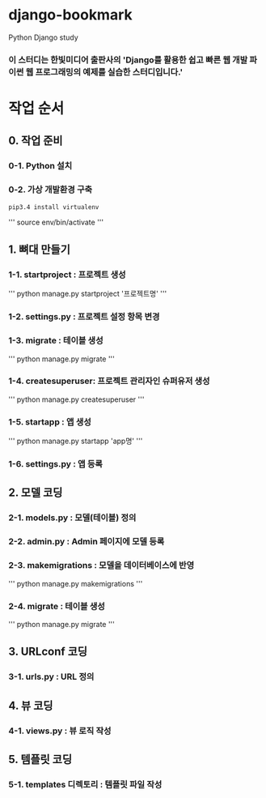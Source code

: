 # django-bookmark
Python Django study

### 이 스터디는 한빛미디어 출판사의 'Django를 활용한 쉽고 빠른 웹 개발 파이썬 웹 프로그래밍의 예제를 실습한 스터디입니다.'


# 작업 순서

## 0. 작업 준비
### 0-1. Python 설치
### 0-2. 가상 개발환경 구축
    pip3.4 install virtualenv

'''
    source env/bin/activate
'''

## 1. 뼈대 만들기
### 1-1. startproject : 프로젝트 생성
'''
    python manage.py startproject '프로젝트명'
'''
### 1-2. settings.py : 프로젝트 설정 항목 변경
### 1-3. migrate : 테이블 생성
'''
    python manage.py migrate
'''
### 1-4. createsuperuser: 프로젝트 관리자인 슈퍼유저 생성
'''
python manage.py createsuperuser
'''
### 1-5. startapp : 앱 생성
'''
python manage.py startapp 'app명'
'''
### 1-6. settings.py : 앱 등록

## 2. 모델 코딩
### 2-1. models.py : 모델(테이블) 정의
### 2-2. admin.py : Admin 페이지에 모델 등록
### 2-3. makemigrations : 모델을 데이터베이스에 반영
'''
python manage.py makemigrations
'''
### 2-4. migrate : 테이블 생성
'''
python manage.py migrate
'''

## 3. URLconf 코딩
### 3-1. urls.py : URL 정의

## 4. 뷰 코딩
### 4-1. views.py : 뷰 로직 작성

## 5. 템플릿 코딩
### 5-1. templates 디렉토리 : 템플릿 파일 작성